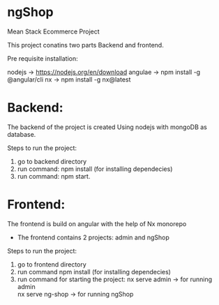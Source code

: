 # ngShop
Mean Stack Ecommerce Project

This project conatins two parts Backend and frontend.

Pre requisite installation: 

 nodejs -> https://nodejs.org/en/download
 angulae -> npm install -g @angular/cli
 nx -> npm install -g nx@latest

# Backend: 
 
 The backend of the project is created Using nodejs with mongoDB as database.
 
 Steps to run the project:
 
1. go to backend directory
2. run command: npm install (for installing dependecies)
3. run command: npm start.
 
 
# Frontend: 

The frontend is build on angular with the help of Nx monorepo

- The frontend contains 2 projects: admin and ngShop

Steps to run the project:

1. go to frontend directory
2. run command npm install (for installing dependecies)
3. run command for starting the project: 
   nx serve admin -> for running admin <br>
   nx serve ng-shop -> for running ngShop
 

